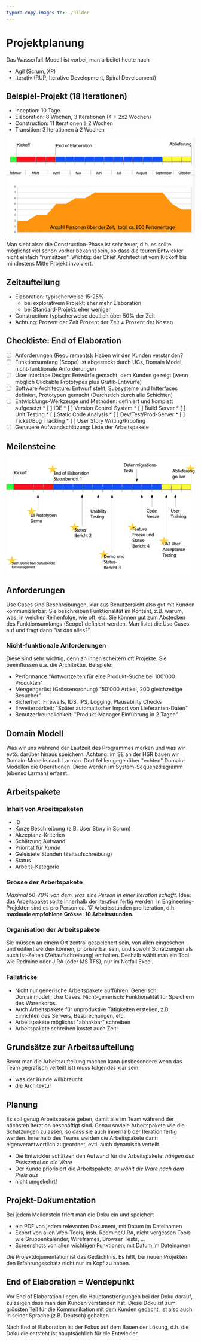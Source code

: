 ```yaml
---
typora-copy-images-to: ./Bilder
---
```


# Projektplanung

Das Wasserfall-Modell ist vorbei, man arbeitet heute nach

* Agil (Scrum, XP)
* Iterativ (RUP, Iterative Development, Spiral Development)

## Beispiel-Projekt (18 Iterationen)

* Inception: 10 Tage
* Elaboration: 8 Wochen, 3 Iterationen (4 + 2x2 Wochen)
* Construction: 11 Iterationen à 2 Wochen
* Transition: 3 Iterationen à 2 Wochen

![AF719D88-93C8-4C6C-8145-2C632CC04159](Bilder/AF719D88-93C8-4C6C-8145-2C632CC04159.png)

Man sieht also: die Construction-Phase ist sehr teuer, d.h. es sollte möglichst viel schon vorher bekannt sein, so dass die teuren Entwickler nicht einfach "rumsitzen". Wichtig: der Chief Architect ist vom Kickoff bis mindestens Mitte Projekt involviert.

## Zeitaufteilung

* Elaboration: typischerweise 15-25%
  * bei explorativem Projekt: eher mehr Elaboration
  * bei Standard-Projekt: eher weniger
* Construction: typischerweise deutlich über 50% der Zeit
* Achtung: Prozent der Zeit Prozent der Zeit $\neq$ Prozent der Kosten

## Checkliste: End of Elaboration

* [ ] Anforderungen (Requirements): Haben wir den Kunden verstanden?
* [ ] Funktionsumfang (Scope) ist abgesteckt durch UCs, Domain Model, nicht-funktionale Anforderungen
* [ ] User Interface Design: Entwürfe gemacht, dem Kunden gezeigt (wenn möglich Clickable Prototypes plus Grafik-Entwürfe)
* [ ] Software Architecture: Entwurf steht, Subsysteme und Intterfaces definiert, Prototypen gemacht (Durchstich durch alle Schichten)
* [ ] Entwicklungs-Werkzeuge und Methoden: definiert und komplett aufgesetzt
      * [ ] IDE
      * [ ] Version Control System
      * [ ] Build Server
      * [ ] Unit Testing
      * [ ] Static Code Analysis
      * [ ] Dev/Test/Prod-Server
      * [ ] Ticket/Bug Tracking
      * [ ] User Story Writing/Proofing
* [ ] Genauere Aufwandschätzung: Liste der Arbeitspakete

## Meilensteine

![41501ABE-C792-4261-B9A7-514137195519](Bilder/41501ABE-C792-4261-B9A7-514137195519.png)

## Anforderungen

Use Cases sind Beschreibungen, klar aus Benutzersicht also gut mit Kunden kommunizierbar. Sie beschreiben Funktionalität im Kontent, z.B. warum, was, in welcher Reihenfolge, wie oft, etc. Sie können gut zum Abstecken des Funktionsumfangs (Scope) definiert werden. Man listet die Use Cases auf und fragt dann "ist das alles?".

### Nicht-funktionale Anforderungen

Diese sind sehr wichtig, denn an ihnen scheitern oft Projekte. Sie beeinflussen u.a. die Architektur. Beispiele:

* Performance "Antwortzeiten für eine Produkt-Suche bei 100'000 Produkten"
* Mengengerüst (Grössenordnung) "50'000 Artikel, 200 gleichzeitige Besucher"
* Sicherheit: Firewalls, IDS, IPS, Logging, Plausability Checks
* Erweiterbarkeit: "Später automatischer Import von Lieferanten-Daten"
* Benutzerfreundlichkeit: "Produkt-Manager Einführung in 2 Tagen"

## Domain Modell

Was wir uns während der Laufzeit des Programmes merken und was wir evtö. darüber hinaus speichern. Achtung: im SE an der HSR bauen wir Domain-Modelle nach Larman. Dort fehlen gegenüber "echten" Domain-Modellen die Operationen. Diese werden im System-Sequenzdiagramm (ebenso Larman) erfasst. 

## Arbeitspakete

### Inhalt von Arbeitspaketen

* ID
* Kurze Beschreibung (z.B. User Story in Scrum)
* Akzeptanz-Kriterien
* Schätzung Aufwand
* Priorität für *Kunde*
* Geleistete Stunden (Zeitaufschreibung)
* Status
* Arbeits-Kategorie

### Grösse der Arbeitspakete

*Maximal 50-70% von dem, was eine Person in einer Iteration schafft.* Idee:  das Arbeitspaket sollte innerhalb der Iteration fertig werden. In Engineering-Projekten sind es pro Person ca. 17 Arbeitsstunden pro Iteration, d.h. **maximale empfohlene Grösse: 10 Arbeitsstunden.**

### Organisation der Arbeitspakete

Sie müssen an einem Ort zentral gespeichert sein, von allen eingesehen und editiert werden können, priorisierbar sein, und sowohl Schätzungen als auch Ist-Zeiten (Zeitaufschreibung) enthalten. Deshalb wählt man ein Tool wie Redmine oder JIRA (oder MS TFS), nur im Notfall Excel.

### Fallstricke

* Nicht nur generische Arbeitspakete aufführen: Generisch: Domainmodell, Use Cases. Nicht-generisch: Funktionalität für Speichern des Warenkorbs.
* Auch Arbeitspakete für unproduktive Tätigkeiten erstellen, z.B. Einrichten des Servers, Besprechungen, etc.
* Arbeitspakete möglichst "abhakbar" schreiben
* Arbeitspakete schreiben kostet auch Zeit!

## Grundsätze zur Arbeitsaufteilung

Bevor man die Arbeitsaufteilung machen kann (insbesondere wenn das Team gegrafisch verteilt ist) muss folgendes klar sein:

* was der Kunde will/braucht
* die Architektur

## Planung

Es soll genug Arbeitspakete geben, damit alle im Team während der nächsten Iteration beschäftigt sind. Genau soviele Arbeitspakete wie die Schätzungen zulassen, so dass sie auch innerhalb der Iteration fertig werden. Innerhalb des Teams werden die Arbeitspakete dann eigenverantwortlich zugeordnet, evtl. auch dynamisch verteilt.

* Die Entwickler schätzen den Aufwand für die Arbeitspakete: *hängen den Preiszettel an die Ware*
* Der Kunde priorisiert die Arbeitspakete: *er wählt die Ware nach dem Preis aus*
* nicht umgekehrt!

## Projekt-Dokumentation

Bei jedem Meilenstein friert man die Doku ein und speichert

* ein PDF von jedem relevanten Dokument, mit Datum im Dateinamen
* Export von allen Web-Tools, insb. Redmine/JIRA, nicht vergessen Tools wie Gruppenkalender, Wireframes, Browser Tests, ...
* Screenshots von allen wichtigen Funktionen, mit Datum im Dateinamen

Die Projektdojumentation ist das Gedächtnis. Es hilft, bei neuen Projekten den Erfahrungsschatz nicht nur im Kopf zu haben. 

## End of Elaboration = Wendepunkt

Vor End of Elaboration liegen die Hauptanstrengungen bei der Doku darauf, zu zeigen dass man den Kunden verstanden hat. Diese Doku ist zum grössten Teil für die Kommunikation mit dem Kunden gedacht, ist also auch in seiner Sprache (z.B. Deutsch) gehalten

Nach End of Elaboration ist der Fokus auf dem Bauen der Lösung, d.h. die Doku die entsteht ist hauptsächlich für die Entwickler. 